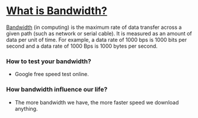# [What is Bandwidth?](https://www.youtube.com/watch?v=wIVNGbDG85A)
[Bandwidth](https://en.wikipedia.org/wiki/Bandwidth_(computing)) (in computing) is the maximum rate of data transfer across a given path (such as network or serial cable). It is measured as an amount of data per unit of time. For example, a data rate of 1000 bps is 1000 bits per second and a data rate of 1000 Bps is 1000 bytes per second.
### How to test your bandwidth?
* Google free speed test online.
### How bandwidth influence our life?
* The more bandwidth we have, the more faster speed we download anything.
